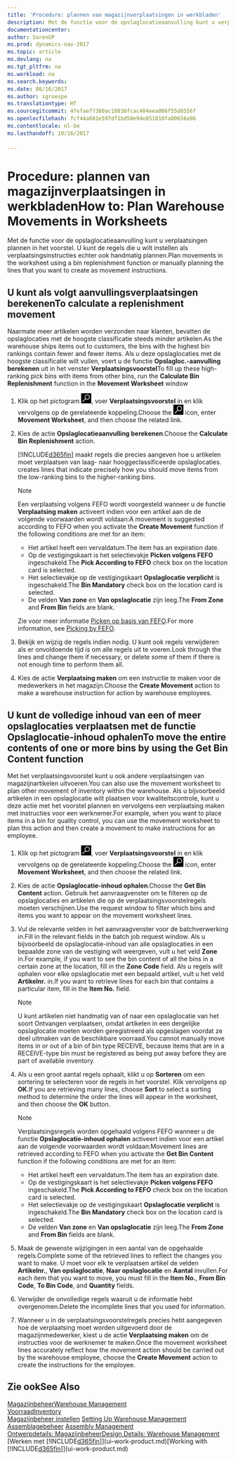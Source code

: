 ```yaml
---
title: 'Procedure: plannen van magazijnverplaatsingen in werkbladen'
description: Met de functie voor de opslaglocatieaanvulling kunt u verplaatsingen plannen in het voorstel. U kunt de regels die u wilt instellen als verplaatsingsinstructies echter ook handmatig plannen.
documentationcenter: 
author: SorenGP
ms.prod: dynamics-nav-2017
ms.topic: article
ms.devlang: na
ms.tgt_pltfrm: na
ms.workload: na
ms.search.keywords: 
ms.date: 08/16/2017
ms.author: sgroespe
ms.translationtype: HT
ms.sourcegitcommit: 4fefaef7380ac10836fcac404eea006f55d8556f
ms.openlocfilehash: fcf44a681e597df1bd50e94e851810fa00656a96
ms.contentlocale: nl-be
ms.lasthandoff: 10/16/2017

---
```

# <a name="how-to-plan-warehouse-movements-in-worksheets"></a><span data-ttu-id="41def-103">Procedure: plannen van magazijnverplaatsingen in werkbladen</span><span class="sxs-lookup"><span data-stu-id="41def-103">How to: Plan Warehouse Movements in Worksheets</span></span>
<span data-ttu-id="41def-104">Met de functie voor de opslaglocatieaanvulling kunt u verplaatsingen plannen in het voorstel. U kunt de regels die u wilt instellen als verplaatsingsinstructies echter ook handmatig plannen.</span><span class="sxs-lookup"><span data-stu-id="41def-104">Plan movements in the worksheet using a bin replenishment function or manually planning the lines that you want to create as movement instructions.</span></span>  

## <a name="to-calculate-a-replenishment-movement"></a><span data-ttu-id="41def-105">U kunt als volgt aanvullingsverplaatsingen berekenen</span><span class="sxs-lookup"><span data-stu-id="41def-105">To calculate a replenishment movement</span></span>  
<span data-ttu-id="41def-106">Naarmate meer artikelen worden verzonden naar klanten, bevatten de opslaglocaties met de hoogste classificatie steeds minder artikelen.</span><span class="sxs-lookup"><span data-stu-id="41def-106">As the warehouse ships items out to customers, the bins with the highest bin rankings contain fewer and fewer items.</span></span> <span data-ttu-id="41def-107">Als u deze opslaglocaties met de hoogste classificatie wilt vullen, voert u de functie **Opslagloc.-aanvulling berekenen** uit in het venster **Verplaatsingsvoorstel**</span><span class="sxs-lookup"><span data-stu-id="41def-107">To fill up these high-ranking pick bins with items from other bins, run the **Calculate Bin Replenishment** function in the **Movement Worksheet** window</span></span>

1.  <span data-ttu-id="41def-108">Klik op het pictogram ![Zoeken naar pagina of rapport](media/ui-search/search_small.png "pictogram Zoeken naar pagina of rapport"), voer **Verplaatsingsvoorstel** in en klik vervolgens op de gerelateerde koppeling.</span><span class="sxs-lookup"><span data-stu-id="41def-108">Choose the ![Search for Page or Report](media/ui-search/search_small.png "Search for Page or Report icon") icon, enter **Movement Worksheet**, and then choose the related link.</span></span>  
2.  <span data-ttu-id="41def-109">Kies de actie **Opslaglocatieaanvulling berekenen**.</span><span class="sxs-lookup"><span data-stu-id="41def-109">Choose the **Calculate Bin Replenishment** action.</span></span>  

    [!INCLUDE[d365fin](includes/d365fin_md.md)]<span data-ttu-id="41def-110"> maakt regels die precies aangeven hoe u artikelen moet verplaatsen van laag- naar hooggeclassificeerde opslaglocaties.</span><span class="sxs-lookup"><span data-stu-id="41def-110"> creates lines that indicate precisely how you should move items from the low-ranking bins to the higher-ranking bins.</span></span>  

    > [!NOTE]  
    >  <span data-ttu-id="41def-111">Een verplaatsing volgens FEFO wordt voorgesteld wanneer u de functie **Verplaatsing maken** activeert indien voor een artikel aan de de volgende voorwaarden wordt voldaan:</span><span class="sxs-lookup"><span data-stu-id="41def-111">A movement is suggested according to FEFO when you activate the **Create Movement** function if the following conditions are met for an item:</span></span>  
    >   
    >  -   <span data-ttu-id="41def-112">Het artikel heeft een vervaldatum.</span><span class="sxs-lookup"><span data-stu-id="41def-112">The item has an expiration date.</span></span>  
    > -   <span data-ttu-id="41def-113">Op de vestigingskaart is het selectievakje **Picken volgens FEFO** ingeschakeld.</span><span class="sxs-lookup"><span data-stu-id="41def-113">The **Pick According to FEFO** check box on the location card is selected.</span></span>  
    > -   <span data-ttu-id="41def-114">Het selectievakje op de vestigingskaart **Opslaglocatie verplicht** is ingeschakeld.</span><span class="sxs-lookup"><span data-stu-id="41def-114">The **Bin Mandatory** check box on the location card is selected.</span></span>  
    > -   <span data-ttu-id="41def-115">De velden **Van zone** en **Van opslaglocatie** zijn leeg.</span><span class="sxs-lookup"><span data-stu-id="41def-115">The **From Zone** and **From Bin** fields are blank.</span></span>  

    <span data-ttu-id="41def-116">Zie voor meer informatie [Picken op basis van FEFO](warehouse-picking-by-fefo.md).</span><span class="sxs-lookup"><span data-stu-id="41def-116">For more information, see [Picking by FEFO](warehouse-picking-by-fefo.md).</span></span>  

3.  <span data-ttu-id="41def-117">Bekijk en wijzig de regels indien nodig. U kunt ook regels verwijderen als er onvoldoende tijd is om alle regels uit te voeren.</span><span class="sxs-lookup"><span data-stu-id="41def-117">Look through the lines and change them if necessary, or delete some of them if there is not enough time to perform them all.</span></span>  
4.  <span data-ttu-id="41def-118">Kies de actie **Verplaatsing maken** om een instructie te maken voor de medewerkers in het magazijn.</span><span class="sxs-lookup"><span data-stu-id="41def-118">Choose the **Create Movement** action to make a warehouse instruction for action by warehouse employees.</span></span>  

## <a name="to-move-the-entire-contents-of-one-or-more-bins-by-using-the-get-bin-content-function"></a><span data-ttu-id="41def-119">U kunt de volledige inhoud van een of meer opslaglocaties verplaatsen met de functie Opslaglocatie-inhoud ophalen</span><span class="sxs-lookup"><span data-stu-id="41def-119">To move the entire contents of one or more bins by using the Get Bin Content function</span></span>  
<span data-ttu-id="41def-120">Met het verplaatsingsvoorstel kunt u ook andere verplaatsingen van magazijnartikelen uitvoeren.</span><span class="sxs-lookup"><span data-stu-id="41def-120">You can also use the movement worksheet to plan other movement of inventory within the warehouse.</span></span> <span data-ttu-id="41def-121">Als u bijvoorbeeld artikelen in een opslaglocatie wilt plaatsen voor kwaliteitscontrole, kunt u deze actie met het voorstel plannen en vervolgens een verplaatsing maken met instructies voor een werknemer.</span><span class="sxs-lookup"><span data-stu-id="41def-121">For example, when you want to place items in a bin for quality control, you can use the movement worksheet to plan this action and then create a movement to make instructions for an employee.</span></span>  

1.  <span data-ttu-id="41def-122">Klik op het pictogram ![Zoeken naar pagina of rapport](media/ui-search/search_small.png "pictogram Zoeken naar pagina of rapport"), voer **Verplaatsingsvoorstel** in en klik vervolgens op de gerelateerde koppeling.</span><span class="sxs-lookup"><span data-stu-id="41def-122">Choose the ![Search for Page or Report](media/ui-search/search_small.png "Search for Page or Report icon") icon, enter **Movement Worksheet**, and then choose the related link.</span></span>  
2.  <span data-ttu-id="41def-123">Kies de actie **Opslaglocatie-inhoud ophalen**.</span><span class="sxs-lookup"><span data-stu-id="41def-123">Choose the **Get Bin Content** action.</span></span> <span data-ttu-id="41def-124">Gebruik het aanvraagvenster om te filteren op de opslaglocaties en artikelen die op de verplaatsingsvoorstelregels moeten verschijnen.</span><span class="sxs-lookup"><span data-stu-id="41def-124">Use the request window to filter which bins and items you want to appear on the movement worksheet lines.</span></span>  
3.  <span data-ttu-id="41def-125">Vul de relevante velden in het aanvraagvenster voor de batchverwerking in.</span><span class="sxs-lookup"><span data-stu-id="41def-125">Fill in the relevant fields in the batch job request window.</span></span> <span data-ttu-id="41def-126">Als u bijvoorbeeld de opslaglocatie-inhoud van alle opslaglocaties in een bepaalde zone van de vestiging wilt weergeven, vult u het veld **Zone** in.</span><span class="sxs-lookup"><span data-stu-id="41def-126">For example, if you want to see the bin content of all the bins in a certain zone at the location, fill in the **Zone Code** field.</span></span> <span data-ttu-id="41def-127">Als u regels wilt ophalen voor elke opslaglocatie met een bepaald artikel, vult u het veld **Artikelnr.** in.</span><span class="sxs-lookup"><span data-stu-id="41def-127">If you want to retrieve lines for each bin that contains a particular item, fill in the **Item No.** field.</span></span>  

    > [!NOTE]  
    >  <span data-ttu-id="41def-128">U kunt artikelen niet handmatig van of naar een opslaglocatie van het soort Ontvangen verplaatsen, omdat artikelen in een dergelijke opslaglocatie moeten worden geregistreerd als opgeslagen voordat ze deel uitmaken van de beschikbare voorraad.</span><span class="sxs-lookup"><span data-stu-id="41def-128">You cannot manually move items in or out of a bin of bin type RECEIVE, because items that are in a RECEIVE-type bin must be registered as being put away before they are part of available inventory.</span></span>  

4.  <span data-ttu-id="41def-129">Als u een groot aantal regels ophaalt, klikt u op **Sorteren** om een sortering te selecteren voor de regels in het voorstel. Klik vervolgens op **OK**.</span><span class="sxs-lookup"><span data-stu-id="41def-129">If you are retrieving many lines, choose **Sort** to select a sorting method to determine the order the lines will appear in the worksheet, and then choose the **OK** button.</span></span>  

    > [!NOTE]  
    >  <span data-ttu-id="41def-130">Verplaatsingsregels worden opgehaald volgens FEFO wanneer u de functie **Opslaglocatie-inhoud ophalen** activeert indien voor een artikel aan de volgende voorwaarden wordt voldaan:</span><span class="sxs-lookup"><span data-stu-id="41def-130">Movement lines are retrieved according to FEFO when you activate the **Get Bin Content** function if the following conditions are met for an item:</span></span>  
    >   
    >  -   <span data-ttu-id="41def-131">Het artikel heeft een vervaldatum.</span><span class="sxs-lookup"><span data-stu-id="41def-131">The item has an expiration date.</span></span>  
    > -   <span data-ttu-id="41def-132">Op de vestigingskaart is het selectievakje **Picken volgens FEFO** ingeschakeld.</span><span class="sxs-lookup"><span data-stu-id="41def-132">The **Pick According to FEFO** check box on the location card is selected.</span></span>  
    > -   <span data-ttu-id="41def-133">Het selectievakje op de vestigingskaart **Opslaglocatie verplicht** is ingeschakeld.</span><span class="sxs-lookup"><span data-stu-id="41def-133">The **Bin Mandatory** check box on the location card is selected.</span></span>  
    > -   <span data-ttu-id="41def-134">De velden **Van zone** en **Van opslaglocatie** zijn leeg.</span><span class="sxs-lookup"><span data-stu-id="41def-134">The **From Zone** and **From Bin** fields are blank.</span></span>  

5.  <span data-ttu-id="41def-135">Maak de gewenste wijzigingen in een aantal van de opgehaalde regels.</span><span class="sxs-lookup"><span data-stu-id="41def-135">Complete some of the retrieved lines to reflect the changes you want to make.</span></span> <span data-ttu-id="41def-136">U moet voor elk te verplaatsen artikel de velden **Artikelnr.**, **Van opslaglocatie**, **Naar opslaglocatie** en **Aantal** invullen.</span><span class="sxs-lookup"><span data-stu-id="41def-136">For each item that you want to move, you must fill in the **Item No.**, **From Bin Code**, **To Bin Code**, and **Quantity** fields.</span></span>  
6.  <span data-ttu-id="41def-137">Verwijder de onvolledige regels waaruit u de informatie hebt overgenomen.</span><span class="sxs-lookup"><span data-stu-id="41def-137">Delete the incomplete lines that you used for information.</span></span>  
7.  <span data-ttu-id="41def-138">Wanneer u in de verplaatsingsvoorstelregels precies hebt aangegeven hoe de verplaatsing moet worden uitgevoerd door de magazijnmedewerker, kiest u de actie **Verplaatsing maken** om de instructies voor de werknemer te maken.</span><span class="sxs-lookup"><span data-stu-id="41def-138">Once the movement worksheet lines accurately reflect how the movement action should be carried out by the warehouse employee, choose the **Create Movement** action to create the instructions for the employee.</span></span>  

## <a name="see-also"></a><span data-ttu-id="41def-139">Zie ook</span><span class="sxs-lookup"><span data-stu-id="41def-139">See Also</span></span>  
[<span data-ttu-id="41def-140">Magazijnbeheer</span><span class="sxs-lookup"><span data-stu-id="41def-140">Warehouse Management</span></span>](warehouse-manage-warehouse.md)  
[<span data-ttu-id="41def-141">Voorraad</span><span class="sxs-lookup"><span data-stu-id="41def-141">Inventory</span></span>](inventory-manage-inventory.md)  
<span data-ttu-id="41def-142">[Magazijnbeheer instellen](warehouse-setup-warehouse.md)   </span><span class="sxs-lookup"><span data-stu-id="41def-142">[Setting Up Warehouse Management](warehouse-setup-warehouse.md)   </span></span>  
<span data-ttu-id="41def-143">[Assemblagebeheer](assembly-assemble-items.md)  </span><span class="sxs-lookup"><span data-stu-id="41def-143">[Assembly Management](assembly-assemble-items.md)  </span></span>  
[<span data-ttu-id="41def-144">Ontwerpdetails: Magazijnbeheer</span><span class="sxs-lookup"><span data-stu-id="41def-144">Design Details: Warehouse Management</span></span>](design-details-warehouse-management.md)  
<span data-ttu-id="41def-145">[Werken met [!INCLUDE[d365fin](includes/d365fin_md.md)]](ui-work-product.md)</span><span class="sxs-lookup"><span data-stu-id="41def-145">[Working with [!INCLUDE[d365fin](includes/d365fin_md.md)]](ui-work-product.md)</span></span>


